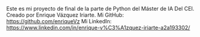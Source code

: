 Este es mi proyecto de final de la parte de Python del Máster de IA Del CEI.
Creado por Enrique Vázquez Iriarte.
Mi GitHub: https://github.com/enriqueVz
Mi LinkedIn: https://www.linkedin.com/in/enrique-v%C3%A1zquez-iriarte-a2a193302/